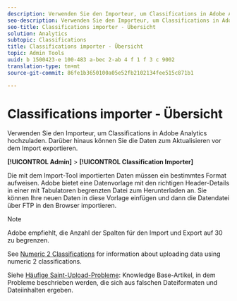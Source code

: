 ```yaml
---
description: Verwenden Sie den Importeur, um Classifications in Adobe Analytics hochzuladen. Darüber hinaus können Sie die Daten zum Aktualisieren vor dem Import exportieren.
seo-description: Verwenden Sie den Importeur, um Classifications in Adobe Analytics hochzuladen. Darüber hinaus können Sie die Daten zum Aktualisieren vor dem Import exportieren.
seo-title: Classifications importer - Übersicht
solution: Analytics
subtopic: Classifications
title: Classifications importer - Übersicht
topic: Admin Tools
uuid: b 1500423-e 100-483 a-bec 2-ab 4 f 1 f 3 c 9002
translation-type: tm+mt
source-git-commit: 86fe1b3650100a05e52fb2102134fee515c871b1

---
```



# Classifications importer - Übersicht

Verwenden Sie den Importeur, um Classifications in Adobe Analytics hochzuladen. Darüber hinaus können Sie die Daten zum Aktualisieren vor dem Import exportieren.

**[!UICONTROL Admin]** &gt; **[!UICONTROL Classification Importer]**

Die mit dem Import-Tool importierten Daten müssen ein bestimmtes Format aufweisen. Adobe bietet eine Datenvorlage mit den richtigen Header-Details in einer mit Tabulatoren begrenzten Datei zum Herunterladen an. Sie können Ihre neuen Daten in diese Vorlage einfügen und dann die Datendatei über FTP in den Browser importieren.

>[!NOTE]
>
>Adobe empfiehlt, die Anzahl der Spalten für den Import und Export auf 30 zu begrenzen.

See [Numeric 2 Classifications](../../../components/c-classifications2/c-numeric-2/c-numeric-2-classifications.md#concept_71024B7B91DF4E909076062AB1380D8B) for information about uploading data using numeric 2 classifications.

Siehe [Häufige Saint-Upload-Probleme](https://helpx.adobe.com/analytics/kb/common-saint-upload-issues.html): Knowledge Base-Artikel, in dem Probleme beschrieben werden, die sich aus falschen Dateiformaten und Dateiinhalten ergeben.
